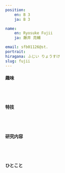 ```yaml
---
position:
    en: B 3
    ja: B 3

name:
    en: Ryosuke Fujii 
    ja: 藤井 亮輔

email: sfb01126@st.
portrait: 
hiragana: ふじい りょうすけ
slug: fujii
---
```


#### 趣味

<br><br>

#### 特技

<br><br>

#### 研究内容

<br><br>

#### ひとこと

<br><br>
